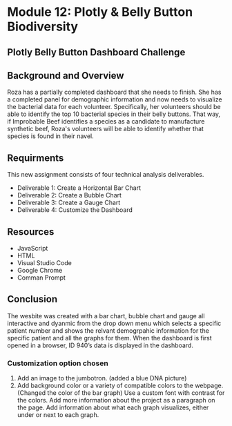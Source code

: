 # Module 12: Plotly & Belly Button Biodiversity
## Plotly Belly Button Dashboard Challenge

## Background and Overview

Roza has a partially completed dashboard that she needs to finish. She has a completed panel for demographic information and now needs to visualize the bacterial data for each volunteer. Specifically, her volunteers should be able to identify the top 10 bacterial species in their belly buttons. That way, if Improbable Beef identifies a species as a candidate to manufacture synthetic beef, Roza's volunteers will be able to identify whether that species is found in their navel.

## Requirments

This new assignment consists of four technical analysis deliverables.

- Deliverable 1: Create a Horizontal Bar Chart
- Deliverable 2: Create a Bubble Chart
- Deliverable 3: Create a Gauge Chart
- Deliverable 4: Customize the Dashboard

## Resources

- JavaScript
- HTML
- Visual Studio Code
- Google Chrome 
- Comman Prompt

## Conclusion

The wesbite was created with a bar chart, bubble chart and gauge all interactive and dyanmic from the drop down menu which selects a specific patient number and shows the relvant demogrpahic information for the specific patient and all the graphs for them. When the dashboard is first opened in a browser, ID 940’s data is displayed in the dashboard.

### Customization option chosen
1. Add an image to the jumbotron. (added a blue DNA picture)
2. Add background color or a variety of compatible colors to the webpage. (Changed the color of the bar graph)
Use a custom font with contrast for the colors.
Add more information about the project as a paragraph on the page.
Add information about what each graph visualizes, either under or next to each graph.
